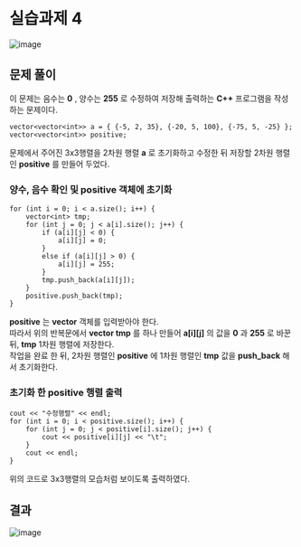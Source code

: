 # 실습과제 4

![image](https://github.com/YbSain/OpenCV/assets/108385276/f01c6885-46b9-4be5-8260-49ed50f8b45d)

## 문제 풀이

이 문제는 음수는 __0__ , 양수는 __255__ 로 수정하여 저장해 출력하는 __C++__ 프로그램을 작성하는 문제이다.

    vector<vector<int>> a = { {-5, 2, 35}, {-20, 5, 100}, {-75, 5, -25} };
    vector<vector<int>> positive;

문제에서 주어진 3x3행렬을 2차원 행렬 __a__ 로 초기화하고 수정한 뒤 저장할 2차원 행렬인 __positive__ 를 만들어 두었다.

### 양수, 음수 확인 및 positive 객체에 초기화

    for (int i = 0; i < a.size(); i++) {
	    vector<int> tmp;
	    for (int j = 0; j < a[i].size(); j++) {
		    if (a[i][j] < 0) {
			    a[i][j] = 0;
		    }
		    else if (a[i][j] > 0) {
			    a[i][j] = 255;
		    }
		    tmp.push_back(a[i][j]);
	    }
	    positive.push_back(tmp);
    }

__positive__ 는 __vector__ 객체를 입력받아야 한다.   
따라서 위의 반복문에서 __vector<int> tmp__ 를 하나 만들어 __a[i][j]__ 의 값을 __0__ 과 __255__ 로 바꾼 뒤, __tmp__ 1차원 행렬에 저장한다.   
작업을 완료 한 뒤, 2차원 행렬인 __positive__ 에 1차원 행렬인 __tmp__ 값을 __push_back__ 해서 초기화한다.

### 초기화 한 positive 행렬 출력

    cout << "수정행렬" << endl;
    for (int i = 0; i < positive.size(); i++) {
	    for (int j = 0; j < positive[i].size(); j++) {
		    cout << positive[i][j] << "\t";
	    }
	    cout << endl;
    }

위의 코드로 3x3행렬의 모습처럼 보이도록 출력하였다.

## 결과

![image](https://github.com/YbSain/OpenCV/assets/108385276/bea1ce33-f254-4108-976b-1ac2b4732823)
